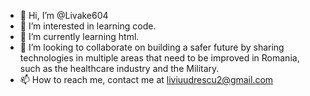 - 👋 Hi, I’m @Livake604
- 👀 I’m interested in learning code.
- 🌱 I’m currently learning html.
- 💞️ I’m looking to collaborate on building a safer future by sharing technologies in multiple areas that need to be improved in Romania, such as the healthcare industry and the Military.
- 📫 How to reach me, contact me at liviuudrescu2@gmail.com  

<!---
Livake604/Livake604 is a ✨ special ✨ repository because its `README.md` (this file) appears on your GitHub profile.
You can click the Preview link to take a look at your changes.
--->
